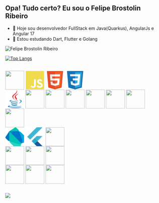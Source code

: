 ## Opa! Tudo certo? Eu sou o Felipe Brostolin Ribeiro


- 🔭 Hoje sou desenvolvedor FullStack em Java(Quarkus), AngularJs e Angular 17
- 🌱 Estou estudando Dart, Flutter e Golang


![Felipe Brostolin Ribeiro](https://github-readme-stats.vercel.app/api?username=Ferps53&show_icons=true&theme=catppuccin_mocha&locale=pt-br)


[![Top Langs](https://github-readme-stats.vercel.app/api/top-langs/?username=Ferps53&hide=cmake,c%2B%2B,swift,html,css,handlebars&theme=catppuccin_mocha&show_icons=true&langs_count=6&layout=donut&locale=pt-br)](https://github.com/Ferps53/github-readme-stats)

<div style="display: inline_block">
    <br>
    <img align="center" height=60 width=60 src="https://cdn.jsdelivr.net/gh/devicons/devicon@latest/icons/angular/angular-original.svg" />
    <img align="center" alt="Felipe-Js" height="60" width="60" src="https://raw.githubusercontent.com/devicons/devicon/master/icons/javascript/javascript-plain.svg">
    <img align="center" alt="Felipe-HTML" height="60" width="60" src="https://raw.githubusercontent.com/devicons/devicon/master/icons/html5/html5-original.svg">
    <img align="center" alt="Felipe-CSS" height="60" width="60" src="https://raw.githubusercontent.com/devicons/devicon/master/icons/css3/css3-original.svg">
    <br>
    <img align="center" alt="Felipe-Java" height="60" width="60" src="https://raw.githubusercontent.com/devicons/devicon/master/icons/java/java-original.svg">
    <img align="center" height=60 width=60 src="https://cdn.jsdelivr.net/gh/devicons/devicon@latest/icons/maven/maven-original.svg" />
    <img align="center" height=60 width=60 src="https://cdn.jsdelivr.net/gh/devicons/devicon@latest/icons/gradle/gradle-original.svg" />
    <img align="center" height=60 width=60 src="https://cdn.jsdelivr.net/gh/devicons/devicon@latest/icons/quarkus/quarkus-original.svg" />
    <img align="center" height=60 width=60 src="https://cdn.jsdelivr.net/gh/devicons/devicon@latest/icons/hibernate/hibernate-original.svg" />
    <img align="center" height=60 width=60 src="https://cdn.jsdelivr.net/gh/devicons/devicon@latest/icons/go/go-original.svg" />
    <img align="center" height=60 width=60 src="https://cdn.jsdelivr.net/gh/devicons/devicon@latest/icons/docker/docker-original.svg" />
    <img align="center" height=60 width=60 src="https://cdn.jsdelivr.net/gh/devicons/devicon@latest/icons/postgresql/postgresql-original.svg" />
    <br>
    <img align="center" alt="Felipe-Dart" height="60" width="60" src="https://raw.githubusercontent.com/devicons/devicon/master/icons/dart/dart-original.svg">
    <img align="center" alt="Felipe-Flutter" height="60" width="60" src="https://raw.githubusercontent.com/devicons/devicon/master/icons/flutter/flutter-original.svg">
    <img align="center" height=60 width=60 src="https://cdn.jsdelivr.net/gh/devicons/devicon@latest/icons/sqlite/sqlite-original.svg" />
    <br>
    <img align="center" height=60 width=60 src="https://cdn.jsdelivr.net/gh/devicons/devicon@latest/icons/linux/linux-original.svg" />
    <img align="center" height=60 width=60 src="https://cdn.jsdelivr.net/gh/devicons/devicon@latest/icons/opensuse/opensuse-original.svg" />
    <img align="center" height=60 width=60 src="https://cdn.jsdelivr.net/gh/devicons/devicon@latest/icons/ohmyzsh/ohmyzsh-original.svg" />
    <br>
    <img align="center" height=60 width=60 src="https://cdn.jsdelivr.net/gh/devicons/devicon@latest/icons/neovim/neovim-original.svg" />
    <img align="center" height=60 width=60 src="https://cdn.jsdelivr.net/gh/devicons/devicon@latest/icons/intellij/intellij-original.svg" />
    <img align="center" height=60 width=60  src="https://cdn.jsdelivr.net/gh/devicons/devicon@latest/icons/webstorm/webstorm-original.svg" />
</div>
  
  ##
 
<div> 
  <a href="https://www.linkedin.com/in/felipe-brostolin/" target="_blank">
    <img src="https://img.shields.io/badge/-LinkedIn-%260077B5?style=for-the-badge&logo=linkedin&logoColor=white" target="_blank">
  </a> 
</div>
